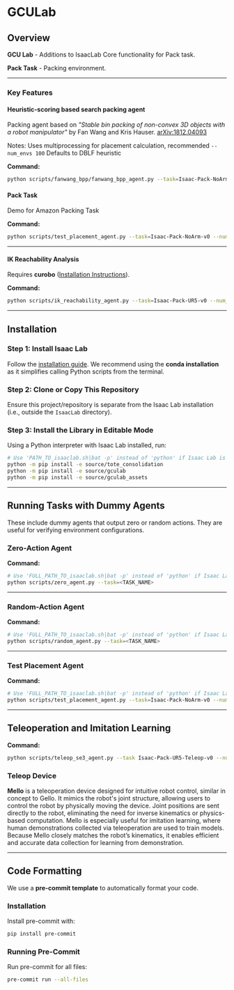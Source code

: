 # GCULab

## Overview

**GCU Lab** - Additions to IsaacLab Core functionality for Pack task.

**Pack Task** - Packing environment.

---

### Key Features

#### Heuristic-scoring based search packing agent
Packing agent based on *"Stable bin packing of non-convex 3D objects with a robot manipulator"* by Fan Wang and Kris Hauser.
[arXiv:1812.04093](https://arxiv.org/abs/1812.04093)

Notes: Uses multiprocessing for placement calculation, recommended `--num_envs 100`
Defaults to DBLF heuristic

**Command:**
```bash
python scripts/fanwang_bpp/fanwang_bpp_agent.py --task=Isaac-Pack-NoArm-v0 --num_envs 100
```

#### Pack Task
Demo for Amazon Packing Task

**Command:**
```bash
python scripts/test_placement_agent.py --task=Isaac-Pack-NoArm-v0 --num_envs 5
```

---

#### IK Reachability Analysis
Requires **curobo** ([Installation Instructions](https://curobo.org/get_started/1_install_instructions.html)).

**Command:**
```bash
python scripts/ik_reachability_agent.py --task=Isaac-Pack-UR5-v0 --num_envs 1
```

---

## Installation

### Step 1: Install Isaac Lab
Follow the [installation guide](https://isaac-sim.github.io/IsaacLab/main/source/setup/installation/index.html).
We recommend using the **conda installation** as it simplifies calling Python scripts from the terminal.

### Step 2: Clone or Copy This Repository
Ensure this project/repository is separate from the Isaac Lab installation (i.e., outside the `IsaacLab` directory).

### Step 3: Install the Library in Editable Mode
Using a Python interpreter with Isaac Lab installed, run:
```bash
# Use 'PATH_TO_isaaclab.sh|bat -p' instead of 'python' if Isaac Lab is not installed in Python venv or conda
python -m pip install -e source/tote_consolidation
python -m pip install -e source/gculab
python -m pip install -e source/gculab_assets
```

---

## Running Tasks with Dummy Agents

These include dummy agents that output zero or random actions. They are useful for verifying environment configurations.

### Zero-Action Agent
**Command:**
```bash
# Use 'FULL_PATH_TO_isaaclab.sh|bat -p' instead of 'python' if Isaac Lab is not installed in Python venv or conda
python scripts/zero_agent.py --task=<TASK_NAME>
```

---

### Random-Action Agent
**Command:**
```bash
# Use 'FULL_PATH_TO_isaaclab.sh|bat -p' instead of 'python' if Isaac Lab is not installed in Python venv or conda
python scripts/random_agent.py --task=<TASK_NAME>
```

---

### Test Placement Agent
**Command:**
```bash
# Use 'FULL_PATH_TO_isaaclab.sh|bat -p' instead of 'python' if Isaac Lab is not installed in Python venv or conda
python scripts/test_placement_agent.py --task=Isaac-Pack-NoArm-v0 --num_envs 5
```

---

## Teleoperation and Imitation Learning
**Command:**
```bash
python scripts/teleop_se3_agent.py --task Isaac-Pack-UR5-Teleop-v0 --num_envs 1 --teleop_device mello
```
### Teleop Device
**Mello** is a teleoperation device designed for intuitive robot control, similar in concept to Gello. It mimics the robot's joint structure, allowing users to control the robot by physically moving the device. Joint positions are sent directly to the robot, eliminating the need for inverse kinematics or physics-based computation. Mello is especially useful for imitation learning, where human demonstrations collected via teleoperation are used to train models. Because Mello closely matches the robot’s kinematics, it enables efficient and accurate data collection for learning from demonstration.

---

## Code Formatting

We use a **pre-commit template** to automatically format your code.

### Installation
Install pre-commit with:
```bash
pip install pre-commit
```

### Running Pre-Commit
Run pre-commit for all files:
```bash
pre-commit run --all-files
```

